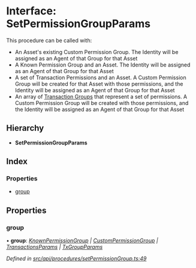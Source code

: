 # Interface: SetPermissionGroupParams

This procedure can be called with:
  - An Asset's existing Custom Permission Group. The Identity will be assigned as an Agent of that Group for that Asset
  - A Known Permission Group and an Asset. The Identity will be assigned as an Agent of that Group for that Asset
  - A set of Transaction Permissions and an Asset. A Custom Permission Group will be created for that Asset with those permissions, and
    the Identity will be assigned as an Agent of that Group for that Asset
  - An array of [Transaction Groups](../enums/txgroup.md) that represent a set of permissions. A Custom Permission Group will be created with those permissions, and
    the Identity will be assigned as an Agent of that Group for that Asset

## Hierarchy

* **SetPermissionGroupParams**

## Index

### Properties

* [group](setpermissiongroupparams.md#group)

## Properties

###  group

• **group**: *[KnownPermissionGroup](../classes/knownpermissiongroup.md) | [CustomPermissionGroup](../classes/custompermissiongroup.md) | [TransactionsParams](transactionsparams.md) | [TxGroupParams](txgroupparams.md)*

*Defined in [src/api/procedures/setPermissionGroup.ts:49](https://github.com/PolymathNetwork/polymesh-sdk/blob/38ee8078/src/api/procedures/setPermissionGroup.ts#L49)*
